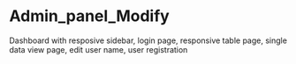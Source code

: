 # Admin_panel_Modify
 Dashboard with resposive sidebar, login page, responsive table page, single data view page, edit user name, user registration
